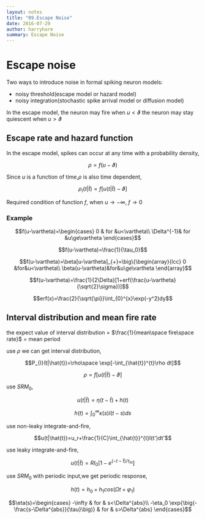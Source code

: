 ```yaml
---
layout: notes
title: "09.Escape Noise"
date: 2016-07-29
author: harryhare
summary: Escape Noise
---
```



# Escape noise

Two ways to introduce noise in formal spiking neuron models:

* noisy threshold(escape model or hazard model)
* noisy integration(stochastic spike arrival model or diffusion model)

In the escape model,
the neuron may fire when $u<\vartheta$
the neuron may stay quiescent when $u>\vartheta$

## Escape rate and hazard function

In the escape model,
spikes can occur at any time with a probability density,

$$\rho=f(u-\vartheta)$$

Since $u$ is a function of time,$\rho$ is also time dependent,

$$\rho_{I}(t|\hat{t})=f[u(t|\hat{t})-\vartheta]$$

Required condition of function $f$,
when $u\rightarrow-\infty$, $f\rightarrow0$

### Example

$$f(u-\vartheta)=\begin{cases}
0 & for &u<\vartheta\\
\Delta^{-1}& for &u\ge\vartheta
\end{cases}$$

$$f(u-\vartheta)=\frac{1}{\tau_0}$$

$$f(u-\vartheta)=\beta[u-\vartheta]_{+}=\big\{\begin{array}{lcc}
0 &for&u<\vartheta\\
\beta(u-\vartheta)&for&u\ge\vartheta
\end{array}$$

$$f(u-\vartheta)=\frac{1}{2\Delta}[1+erf(\frac{u-\vartheta}{\sqrt{2}\sigma})]$$

$$erf(x)=\frac{2}{\sqrt{\pi}}\int_{0}^{x}\exp(-y^2)dy$$

## Interval distribution and mean fire rate

the expect value of interval distribution = $\frac{1}{mean\space fire\space rate}$ = mean period  

use $\rho$ we can get interval distribution,

$$P_{I}(t|\hat{t})=\rho\space  \exp[-\int_{\hat{t}}^{t}\rho dt]$$

$$\rho=f[u(t|\hat{t})-\vartheta]$$

use  $SRM_{0}$,

$$u(t|\hat{t})=\eta(t-\hat{t})+h(t)$$

$$h(t)=\int_{0}^{\infty}\kappa(s)I(t-s)ds$$

use non-leaky integrate-and-fire,

$$u(t|\hat{t})=u_r+\frac{1}{C}\int_{\hat{t}}^{t}I(t')dt'$$

use leaky integrate-and-fire,

$$u(t|\hat{t})=RI_0[1-e^{(-t-\hat{t})/\tau_m}]$$

use $SRM_0$ with periodic input,we get periodic response,

$$h(t)=h_0+h_1cos(\Omega t+\varphi_1)$$

$$\eta(s)=\begin{cases}
-\infty & for & s<\Delta^{abs}\\
-\eta_0 \exp{\big(-\frac{s-\Delta^{abs}}{\tau}\big)} & for & s>\Delta^{abs}
\end{cases}$$



